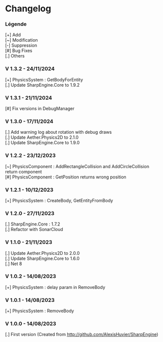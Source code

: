 # Changelog

### Légende 
[+] Add<br>
[\~] Modification<br>
[-] Suppression<br>
[#] Bug Fixes<br>
[.] Others

### V 1.3.2 - 24/11/2024
[+] PhysicsSystem : GetBodyForEntity<br/>
[.] Update SharpEngine.Core to 1.9.2

### V 1.3.1 - 21/11/2024
[#] Fix versions in DebugManager

### V 1.3.0 - 17/11/2024
[.] Add warning log about rotation with debug draws<br/>
[.] Update Aether.Physics2D to 2.1.0<br/>
[.] Update SharpEngine.Core to 1.9.0

### V 1.2.2 - 23/12/2023
[\~] PhysicsComponent : AddRectangleCollision and AddCircleCollision return component<br/>
[#] PhysicsComponent : GetPosition returns wrong position

### V 1.2.1 - 10/12/2023
[+] PhysicsSystem : CreateBody, GetEntityFromBody

### V 1.2.0 - 27/11/2023
[.] SharpEngine.Core : 1.7.2<br/>
[.] Refactor with SonarCloud

### V 1.1.0 - 21/11/2023
[.] Update Aether.Physics2D to 2.0.0<br/>
[.] Update SharpEngine.Core to 1.6.0<br/>
[.] Net 8

### V 1.0.2 - 14/08/2023
[+] PhysicsSystem : delay param in RemoveBody

### V 1.0.1 - 14/08/2023
[+] PhysicsSystem : RemoveBody

### V 1.0.0 - 14/08/2023
[.] First version (Created from http://github.com/AlexisHuvier/SharpEngine)
